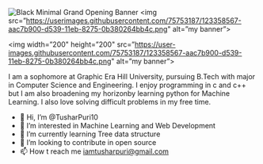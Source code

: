 ![Black Minimal Grand Opening Banner](https://user-images.githubusercontent.com/92613357/206004784-207e3a6b-fec5-4f95-a7da-eced2044e12f.png)
<img src=”https://userimages.githubusercontent.com/75753187/123358567-aac7b900-d539-11eb-8275-0b380264bb4c.png" alt=”my banner”>
<p align=”center”>

<img width=”200" height=”200" src=”https://user-images.githubusercontent.com/75753187/123358567-aac7b900-d539-11eb-8275-0b380264bb4c.png" alt=”my banner”>

</p>


I am a sophomore at Graphic Era Hill University, pursuing B.Tech with major in Computer Science and Engineering.
I enjoy programming in c and c++ but I am also broadening my horizonby learning python for Machine Learning. I also love solving difficult problems in my free time.

- 👋 Hi, I’m @TusharPuri10
- 👀 I’m interested in Machine Learning and Web Development
- 🌱 I’m currently learning Tree data structure
- 💞️ I’m looking to contribute in open source
- 📫 How t reach me iamtusharpuri@gmail.com

